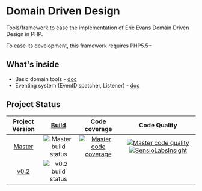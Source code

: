 # Domain Driven Design

Tools/framework to ease the implementation of Eric Evans Domain Driven Design in PHP.

To ease its development, this framework requires PHP5.5+

## What's inside

- Basic domain tools - [doc](doc/Domain.md)
- Eventing system (EventDispatcher, Listener) - [doc](doc/Event.md)

## Project Status

| Project Version | [Build](https://travis-ci.org/php-ddd/domain-driven-design) | Code coverage | Code Quality |
|:---------------:|:-------------------------:|:-------------:|:------------:|
| [Master][Master branch] | ![Master build status][Master build image] | [![Master code coverage][Master coverage image]][Master coverage url] | [![Master code quality][Master quality image]][Master quality url] [![SensioLabsInsight][sensio image]][sensio url] |
| [v0.2][v0.2 branch]     | ![v0.2 build status][v0.2 build image]     |  |  |

[Master branch]: https://github.com/php-ddd/domain-driven-design.git
[Master build image]: https://travis-ci.org/php-ddd/domain-driven-design.svg?branch=master
[Master coverage image]: https://coveralls.io/repos/php-ddd/domain-driven-design/badge.svg?branch=master&service=github
[Master coverage url]: https://coveralls.io/github/php-ddd/domain-driven-design?branch=master 
[Master quality image]: https://scrutinizer-ci.com/g/php-ddd/domain-driven-design/badges/quality-score.png?b=master
[Master quality url]: https://scrutinizer-ci.com/g/php-ddd/domain-driven-design/?branch=master
[sensio image]: https://insight.sensiolabs.com/projects/c16e3843-2ea5-491c-8410-e7467ced168b/mini.png
[sensio url]: https://insight.sensiolabs.com/projects/c16e3843-2ea5-491c-8410-e7467ced168b

[v0.2 branch]: https://github.com/php-ddd/domain-driven-design/tree/v0.2.0
[v0.2 build image]: https://travis-ci.org/php-ddd/domain-driven-design.svg?branch=v0.2.0
